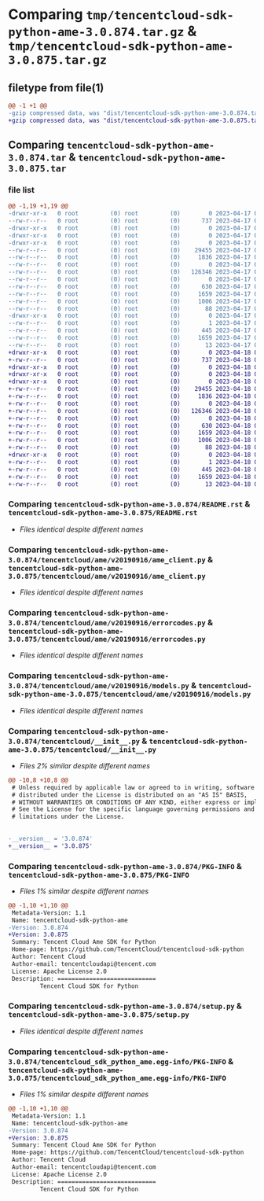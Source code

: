 # Comparing `tmp/tencentcloud-sdk-python-ame-3.0.874.tar.gz` & `tmp/tencentcloud-sdk-python-ame-3.0.875.tar.gz`

## filetype from file(1)

```diff
@@ -1 +1 @@
-gzip compressed data, was "dist/tencentcloud-sdk-python-ame-3.0.874.tar", last modified: Mon Apr 17 00:15:30 2023, max compression
+gzip compressed data, was "dist/tencentcloud-sdk-python-ame-3.0.875.tar", last modified: Tue Apr 18 00:20:18 2023, max compression
```

## Comparing `tencentcloud-sdk-python-ame-3.0.874.tar` & `tencentcloud-sdk-python-ame-3.0.875.tar`

### file list

```diff
@@ -1,19 +1,19 @@
-drwxr-xr-x   0 root         (0) root         (0)        0 2023-04-17 00:15:30.000000 tencentcloud-sdk-python-ame-3.0.874/
--rw-r--r--   0 root         (0) root         (0)      737 2023-04-17 00:15:30.000000 tencentcloud-sdk-python-ame-3.0.874/README.rst
-drwxr-xr-x   0 root         (0) root         (0)        0 2023-04-17 00:15:30.000000 tencentcloud-sdk-python-ame-3.0.874/tencentcloud/
-drwxr-xr-x   0 root         (0) root         (0)        0 2023-04-17 00:15:30.000000 tencentcloud-sdk-python-ame-3.0.874/tencentcloud/ame/
-drwxr-xr-x   0 root         (0) root         (0)        0 2023-04-17 00:15:30.000000 tencentcloud-sdk-python-ame-3.0.874/tencentcloud/ame/v20190916/
--rw-r--r--   0 root         (0) root         (0)    29455 2023-04-17 00:15:30.000000 tencentcloud-sdk-python-ame-3.0.874/tencentcloud/ame/v20190916/ame_client.py
--rw-r--r--   0 root         (0) root         (0)     1836 2023-04-17 00:15:30.000000 tencentcloud-sdk-python-ame-3.0.874/tencentcloud/ame/v20190916/errorcodes.py
--rw-r--r--   0 root         (0) root         (0)        0 2023-04-17 00:15:30.000000 tencentcloud-sdk-python-ame-3.0.874/tencentcloud/ame/v20190916/__init__.py
--rw-r--r--   0 root         (0) root         (0)   126346 2023-04-17 00:15:30.000000 tencentcloud-sdk-python-ame-3.0.874/tencentcloud/ame/v20190916/models.py
--rw-r--r--   0 root         (0) root         (0)        0 2023-04-17 00:15:30.000000 tencentcloud-sdk-python-ame-3.0.874/tencentcloud/ame/__init__.py
--rw-r--r--   0 root         (0) root         (0)      630 2023-04-17 00:15:30.000000 tencentcloud-sdk-python-ame-3.0.874/tencentcloud/__init__.py
--rw-r--r--   0 root         (0) root         (0)     1659 2023-04-17 00:15:30.000000 tencentcloud-sdk-python-ame-3.0.874/PKG-INFO
--rw-r--r--   0 root         (0) root         (0)     1006 2023-04-17 00:15:30.000000 tencentcloud-sdk-python-ame-3.0.874/setup.py
--rw-r--r--   0 root         (0) root         (0)       88 2023-04-17 00:15:30.000000 tencentcloud-sdk-python-ame-3.0.874/setup.cfg
-drwxr-xr-x   0 root         (0) root         (0)        0 2023-04-17 00:15:30.000000 tencentcloud-sdk-python-ame-3.0.874/tencentcloud_sdk_python_ame.egg-info/
--rw-r--r--   0 root         (0) root         (0)        1 2023-04-17 00:15:30.000000 tencentcloud-sdk-python-ame-3.0.874/tencentcloud_sdk_python_ame.egg-info/dependency_links.txt
--rw-r--r--   0 root         (0) root         (0)      445 2023-04-17 00:15:30.000000 tencentcloud-sdk-python-ame-3.0.874/tencentcloud_sdk_python_ame.egg-info/SOURCES.txt
--rw-r--r--   0 root         (0) root         (0)     1659 2023-04-17 00:15:30.000000 tencentcloud-sdk-python-ame-3.0.874/tencentcloud_sdk_python_ame.egg-info/PKG-INFO
--rw-r--r--   0 root         (0) root         (0)       13 2023-04-17 00:15:30.000000 tencentcloud-sdk-python-ame-3.0.874/tencentcloud_sdk_python_ame.egg-info/top_level.txt
+drwxr-xr-x   0 root         (0) root         (0)        0 2023-04-18 00:20:18.000000 tencentcloud-sdk-python-ame-3.0.875/
+-rw-r--r--   0 root         (0) root         (0)      737 2023-04-18 00:20:18.000000 tencentcloud-sdk-python-ame-3.0.875/README.rst
+drwxr-xr-x   0 root         (0) root         (0)        0 2023-04-18 00:20:18.000000 tencentcloud-sdk-python-ame-3.0.875/tencentcloud/
+drwxr-xr-x   0 root         (0) root         (0)        0 2023-04-18 00:20:18.000000 tencentcloud-sdk-python-ame-3.0.875/tencentcloud/ame/
+drwxr-xr-x   0 root         (0) root         (0)        0 2023-04-18 00:20:18.000000 tencentcloud-sdk-python-ame-3.0.875/tencentcloud/ame/v20190916/
+-rw-r--r--   0 root         (0) root         (0)    29455 2023-04-18 00:20:18.000000 tencentcloud-sdk-python-ame-3.0.875/tencentcloud/ame/v20190916/ame_client.py
+-rw-r--r--   0 root         (0) root         (0)     1836 2023-04-18 00:20:18.000000 tencentcloud-sdk-python-ame-3.0.875/tencentcloud/ame/v20190916/errorcodes.py
+-rw-r--r--   0 root         (0) root         (0)        0 2023-04-18 00:20:18.000000 tencentcloud-sdk-python-ame-3.0.875/tencentcloud/ame/v20190916/__init__.py
+-rw-r--r--   0 root         (0) root         (0)   126346 2023-04-18 00:20:18.000000 tencentcloud-sdk-python-ame-3.0.875/tencentcloud/ame/v20190916/models.py
+-rw-r--r--   0 root         (0) root         (0)        0 2023-04-18 00:20:18.000000 tencentcloud-sdk-python-ame-3.0.875/tencentcloud/ame/__init__.py
+-rw-r--r--   0 root         (0) root         (0)      630 2023-04-18 00:20:18.000000 tencentcloud-sdk-python-ame-3.0.875/tencentcloud/__init__.py
+-rw-r--r--   0 root         (0) root         (0)     1659 2023-04-18 00:20:18.000000 tencentcloud-sdk-python-ame-3.0.875/PKG-INFO
+-rw-r--r--   0 root         (0) root         (0)     1006 2023-04-18 00:20:18.000000 tencentcloud-sdk-python-ame-3.0.875/setup.py
+-rw-r--r--   0 root         (0) root         (0)       88 2023-04-18 00:20:18.000000 tencentcloud-sdk-python-ame-3.0.875/setup.cfg
+drwxr-xr-x   0 root         (0) root         (0)        0 2023-04-18 00:20:18.000000 tencentcloud-sdk-python-ame-3.0.875/tencentcloud_sdk_python_ame.egg-info/
+-rw-r--r--   0 root         (0) root         (0)        1 2023-04-18 00:20:18.000000 tencentcloud-sdk-python-ame-3.0.875/tencentcloud_sdk_python_ame.egg-info/dependency_links.txt
+-rw-r--r--   0 root         (0) root         (0)      445 2023-04-18 00:20:18.000000 tencentcloud-sdk-python-ame-3.0.875/tencentcloud_sdk_python_ame.egg-info/SOURCES.txt
+-rw-r--r--   0 root         (0) root         (0)     1659 2023-04-18 00:20:18.000000 tencentcloud-sdk-python-ame-3.0.875/tencentcloud_sdk_python_ame.egg-info/PKG-INFO
+-rw-r--r--   0 root         (0) root         (0)       13 2023-04-18 00:20:18.000000 tencentcloud-sdk-python-ame-3.0.875/tencentcloud_sdk_python_ame.egg-info/top_level.txt
```

### Comparing `tencentcloud-sdk-python-ame-3.0.874/README.rst` & `tencentcloud-sdk-python-ame-3.0.875/README.rst`

 * *Files identical despite different names*

### Comparing `tencentcloud-sdk-python-ame-3.0.874/tencentcloud/ame/v20190916/ame_client.py` & `tencentcloud-sdk-python-ame-3.0.875/tencentcloud/ame/v20190916/ame_client.py`

 * *Files identical despite different names*

### Comparing `tencentcloud-sdk-python-ame-3.0.874/tencentcloud/ame/v20190916/errorcodes.py` & `tencentcloud-sdk-python-ame-3.0.875/tencentcloud/ame/v20190916/errorcodes.py`

 * *Files identical despite different names*

### Comparing `tencentcloud-sdk-python-ame-3.0.874/tencentcloud/ame/v20190916/models.py` & `tencentcloud-sdk-python-ame-3.0.875/tencentcloud/ame/v20190916/models.py`

 * *Files identical despite different names*

### Comparing `tencentcloud-sdk-python-ame-3.0.874/tencentcloud/__init__.py` & `tencentcloud-sdk-python-ame-3.0.875/tencentcloud/__init__.py`

 * *Files 2% similar despite different names*

```diff
@@ -10,8 +10,8 @@
 # Unless required by applicable law or agreed to in writing, software
 # distributed under the License is distributed on an "AS IS" BASIS,
 # WITHOUT WARRANTIES OR CONDITIONS OF ANY KIND, either express or implied.
 # See the License for the specific language governing permissions and
 # limitations under the License.
 
 
-__version__ = '3.0.874'
+__version__ = '3.0.875'
```

### Comparing `tencentcloud-sdk-python-ame-3.0.874/PKG-INFO` & `tencentcloud-sdk-python-ame-3.0.875/PKG-INFO`

 * *Files 1% similar despite different names*

```diff
@@ -1,10 +1,10 @@
 Metadata-Version: 1.1
 Name: tencentcloud-sdk-python-ame
-Version: 3.0.874
+Version: 3.0.875
 Summary: Tencent Cloud Ame SDK for Python
 Home-page: https://github.com/TencentCloud/tencentcloud-sdk-python
 Author: Tencent Cloud
 Author-email: tencentcloudapi@tencent.com
 License: Apache License 2.0
 Description: ============================
         Tencent Cloud SDK for Python
```

### Comparing `tencentcloud-sdk-python-ame-3.0.874/setup.py` & `tencentcloud-sdk-python-ame-3.0.875/setup.py`

 * *Files identical despite different names*

### Comparing `tencentcloud-sdk-python-ame-3.0.874/tencentcloud_sdk_python_ame.egg-info/PKG-INFO` & `tencentcloud-sdk-python-ame-3.0.875/tencentcloud_sdk_python_ame.egg-info/PKG-INFO`

 * *Files 1% similar despite different names*

```diff
@@ -1,10 +1,10 @@
 Metadata-Version: 1.1
 Name: tencentcloud-sdk-python-ame
-Version: 3.0.874
+Version: 3.0.875
 Summary: Tencent Cloud Ame SDK for Python
 Home-page: https://github.com/TencentCloud/tencentcloud-sdk-python
 Author: Tencent Cloud
 Author-email: tencentcloudapi@tencent.com
 License: Apache License 2.0
 Description: ============================
         Tencent Cloud SDK for Python
```

